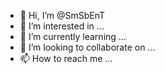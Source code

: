 - 👋 Hi, I’m @SmSbEnT
- 👀 I’m interested in ...
- 🌱 I’m currently learning ...
- 💞️ I’m looking to collaborate on ...
- 📫 How to reach me ...

<!---
SmSbEnT/SmSbEnT is a ✨ special ✨ repository because its `README.md` (this file) appears on your GitHub profile.
You can click the Preview link to take a look at your changes.
--->
